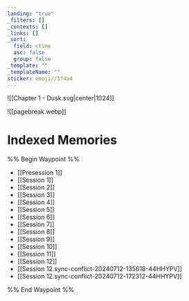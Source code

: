 ```yaml
---
landing: "true"
_filters: []
_contexts: []
_links: []
_sort:
  field: ctime
  asc: false
  group: false
_template: ""
_templateName: ""
sticker: emoji//1f4a4
---
```

![[Chapter 1 - Dusk.svg|center|1024]]

![[pagebreak.webp]]
# Indexed Memories
%% Begin Waypoint %%
- [[Presession 1]]
- [[Session 1]]
- [[Session 2]]
- [[Session 3]]
- [[Session 4]]
- [[Session 5]]
- [[Session 6]]
- [[Session 7]]
- [[Session 8]]
- [[Session 9]]
- [[Session 10]]
- [[Session 11]]
- [[Session 12]]
- [[Session 12.sync-conflict-20240712-135618-44HHYPV]]
- [[Session 12.sync-conflict-20240712-172312-44HHYPV]]

%% End Waypoint %%